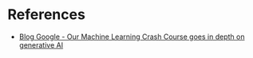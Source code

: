 # References

- [Blog Google - Our Machine Learning Crash Course goes in depth on generative AI](https://blog.google/technology/developers/machine-learning-crash-course/?utm_campaign=61ae24a1fdaaab0001310f55&utm_content=675263f0ec0f8100012c5727&utm_medium=smarpshare&utm_source=linkedin)